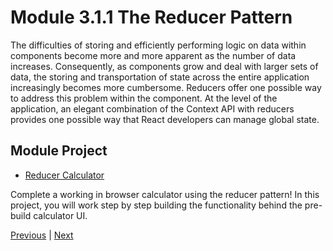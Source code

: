 #  Module 3.1.1 The Reducer Pattern

The difficulties of storing and efficiently performing logic on data within components become more and more apparent as the number of data increases. Consequently, as components grow and deal with larger sets of data, the storing and transportation of state across the entire application increasingly becomes more cumbersome. Reducers offer one possible way to address this problem within the component. At the level of the application, an elegant combination of the Context API with reducers provides one possible way that React developers can manage global state.

## Module Project

-   [Reducer Calculator](https://github.com/bloominstituteoftechnology/web-module-project-reducer)

Complete a working in browser calculator using the reducer pattern! In this project, you will work step by step building the functionality behind the pre-build calculator UI.



[Previous](./Object_3.md) | [Next](./QA.md)